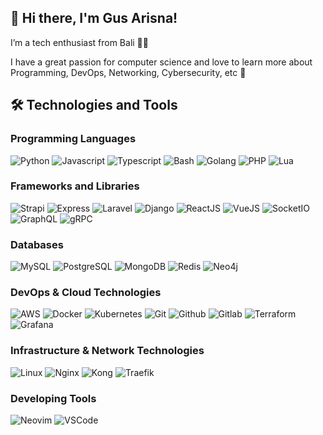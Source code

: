 ## 👋 Hi there, I'm Gus Arisna!

I’m a tech enthusiast from Bali 🌿🙏

I have a great passion for computer science and love to learn more about Programming, DevOps, Networking, Cybersecurity, etc 🚀

## 🛠️ Technologies and Tools

### Programming Languages

<p>
  <img alt="Python" src="https://img.shields.io/badge/-Python-3776AB?style=flat-square&logo=python&logoColor=white" /> 
  <img alt="Javascript" src="https://img.shields.io/badge/-Javascript-de9c25?style=flat-square&logo=javascript&logoColor=white" />
  <img alt="Typescript" src="https://img.shields.io/badge/-Typescript-2f74c0?style=flat-square&logo=typescript&logoColor=white" />
  <img alt="Bash" src="https://img.shields.io/badge/-Bash-2a3337?style=flat-square&logo=linux&logoColor=white" />
  <img alt="Golang" src="https://img.shields.io/badge/-Golang-00a7d0?style=flat-square&logo=go&logoColor=white" />
  <img alt="PHP" src="https://img.shields.io/badge/-PHP-5851ea?style=flat-square&logo=php&logoColor=white" />
  <img alt="Lua" src="https://img.shields.io/badge/-Lua-121268?style=flat-square&logo=lua&logoColor=white" />
</p>

### Frameworks and Libraries

<p>
  <img alt="Strapi" src="https://img.shields.io/badge/-Strapi-4c25d9?style=flat-square&logo=strapi&logoColor=white" /> 
  <img alt="Express" src="https://img.shields.io/badge/-Express-3c823b?style=flat-square&logo=express&logoColor=white" /> 
  <img alt="Laravel" src="https://img.shields.io/badge/-Laravel-f34d39?style=flat-square&logo=laravel&logoColor=white" /> 
  <img alt="Django" src="https://img.shields.io/badge/-Django-092d1f?style=flat-square&logo=django&logoColor=white" /> 
  <img alt="ReactJS" src="https://img.shields.io/badge/-ReactJS-2975ce?style=flat-square&logo=react&logoColor=white" /> 
  <img alt="VueJS" src="https://img.shields.io/badge/-VueJS-168955?style=flat-square&logo=vuedotjs&logoColor=white" /> 
  <img alt="SocketIO" src="https://img.shields.io/badge/-SocketIO-2a403c?style=flat-square&logo=socketdotio&logoColor=white" /> 
  <img alt="GraphQL" src="https://img.shields.io/badge/-GraphQL-da0093?style=flat-square&logo=graphql&logoColor=white" /> 
  <img alt="gRPC" src="https://img.shields.io/badge/-gRPC-234a57?style=flat-square&logo=trpc&logoColor=white" /> 
</p>

### Databases

<p>
  <img alt="MySQL" src="https://img.shields.io/badge/-MySQL-3562aa?style=flat-square&logo=mysql&logoColor=white" /> 
  <img alt="PostgreSQL" src="https://img.shields.io/badge/-PostgreSQL-295678?style=flat-square&logo=postgresql&logoColor=white" /> 
  <img alt="MongoDB" src="https://img.shields.io/badge/-MongoDB-429434?style=flat-square&logo=mongodb&logoColor=white" /> 
  <img alt="Redis" src="https://img.shields.io/badge/-Redis-9e2321?style=flat-square&logo=redis&logoColor=white" /> 
  <img alt="Neo4j" src="https://img.shields.io/badge/-Neo4j-016f99?style=flat-square&logo=neo4j&logoColor=white" /> 
</p>

### DevOps & Cloud Technologies

<p>
  <img alt="AWS" src="https://img.shields.io/badge/-AWS-ff9900?style=flat-square&logo=amazonaws&logoColor=white" />
  <img alt="Docker" src="https://img.shields.io/badge/-Docker-2496ED?style=flat-square&logo=docker&logoColor=white" />
  <img alt="Kubernetes" src="https://img.shields.io/badge/-Kubernetes-325CE5?style=flat-square&logo=kubernetes&logoColor=white" />
  <img alt="Git" src="https://img.shields.io/badge/-Git-db4128?style=flat-square&logo=git&logoColor=white" />
  <img alt="Github" src="https://img.shields.io/badge/-Github-0d2534?style=flat-square&logo=github&logoColor=white" />
  <img alt="Gitlab" src="https://img.shields.io/badge/-Gitlab-db4128?style=flat-square&logo=gitlab&logoColor=white" />
  <img alt="Terraform" src="https://img.shields.io/badge/-Terraform-7B42BC?style=flat-square&logo=terraform&logoColor=white" />
  <img alt="Grafana" src="https://img.shields.io/badge/-Grafana-F46800?style=flat-square&logo=grafana&logoColor=white" />
</p>

### Infrastructure & Network Technologies

<p>
  <img alt="Linux" src="https://img.shields.io/badge/-Linux-168eca?style=flat-square&logo=linux&logoColor=white" /> 
  <img alt="Nginx" src="https://img.shields.io/badge/-Nginx-009639?style=flat-square&logo=nginx&logoColor=white" />
  <img alt="Kong" src="https://img.shields.io/badge/-Kong-0cb095?style=flat-square&logo=kong&logoColor=white" />
  <img alt="Traefik" src="https://img.shields.io/badge/-Traefik-239cbb?style=flat-square&logo=traefikproxy&logoColor=white" />
</p>

### Developing Tools
<p>
  <img alt="Neovim" src="https://img.shields.io/badge/-Neovim-388b29?style=flat-square&logo=neovim&logoColor=white" />
  <img alt="VSCode" src="https://img.shields.io/badge/-VSCode-007ACC?style=flat-square&logo=visual-studio-code&logoColor=white" />
</p>

